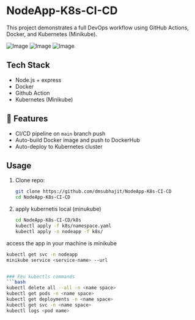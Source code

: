 # NodeApp-K8s-CI-CD

This project demonstrates a full DevOps workflow using GitHub Actions, Docker, and Kubernetes (Minikube).

![Image](https://github.com/user-attachments/assets/32f5d6e0-7a93-452c-8559-2fed90efc031)
![Image](https://github.com/user-attachments/assets/8351c042-a1b3-4f56-9fa9-7cc1121ba3ad)
![Image](https://github.com/user-attachments/assets/6889d0ae-c1d7-47ea-8abf-f69c22218013)


## Tech Stack
- Node.js + express
- Docker
- Github Action
- Kubernetes (Minikube)

## 🚀 Features
- CI/CD pipeline on `main` branch push
- Auto-build Docker image and push to DockerHub
- Auto-deploy to Kubernetes cluster 

##  Usage

1. Clone repo:
   ```bash
   git clone https://github.com/dmsubhajit/NodeApp-K8s-CI-CD
   cd NodeApp-K8s-CI-CD

2. apply kubernetis local (minukube)

    ```bash
    cd NodeApp-K8s-CI-CD/k8s
    kubectl apply -f k8s/namespace.yaml
    kubectl apply -n nodeapp -f k8s/ 


access the app in your machine is minikube
```bash
kubectl get svc -n nodeapp
minikube service <service-name> --url


### Feu kubectls commands
```bash
kubectl delete all --all -n <name space>
kubectl get pods -n <name space>
kubectl get deployments -n <name space>
kubectl get svc -n <name space>
kubectl logs <pod name>

